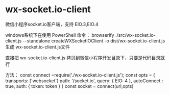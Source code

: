 # wx-socket.io-client
微信小程序socket.io客户端，支持 EIO.3,EIO.4

windows系统下在使用 PowerShell 命令：
browserify ./src/wx-socket.io-client.js --standalone createWXSocketIOClient -o dist/wx-socket.io-client.js
生成 wx-socket.io-client.js文件

直接把 wx-socket.io-client.js 拷贝到微信小程序开发目录下，只要是代码目录就行

方法：
const connect =require('./wx-socket.io-client.js');
const opts = {
  transports: ['websocket']
  path: '/socket.io',
  query: { EIO: 4 },
  autoConnect : true,
  auth: { token: token }
}
const socket = connect(url,opts)

